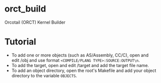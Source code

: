 # orct_build
Orcotail (ORCT) Kernel Builder 
# Tutorial
- To add one or more objects (such as AS/Assembly, CC/C), open and edit <DIRECTORY>/obj and use format `<COMPILE/PLANG TYPE>:SOURCE:OUTPUT\n`.
- To add the target, open and edit <DIRECTORY>/target and add the target file name.
- To add an object directory, open the root's Makefile and add your object directory to the variable `OBJECTS`.
